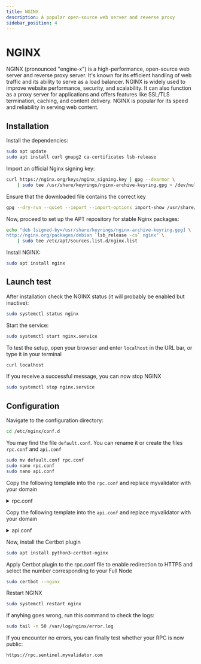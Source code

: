 ```yaml
---
title: NGINX
description: A popular open-source web server and reverse proxy
sidebar_position: 4
---
```


# NGINX

NGINX (pronounced "engine-x") is a high-performance, open-source web server and reverse proxy server. It's known for its efficient handling of web traffic and its ability to serve as a load balancer. NGINX is widely used to improve website performance, security, and scalability. It can also function as a proxy server for applications and offers features like SSL/TLS termination, caching, and content delivery. NGINX is popular for its speed and reliability in serving web content.

## Installation

Install the dependencies:

```bash
sudo apt update
sudo apt install curl gnupg2 ca-certificates lsb-release
```

Import an official Nginx signing key:

```bash
curl https://nginx.org/keys/nginx_signing.key | gpg --dearmor \
    | sudo tee /usr/share/keyrings/nginx-archive-keyring.gpg > /dev/null
```

Ensure that the downloaded file contains the correct key

```bash
gpg --dry-run --quiet --import --import-options import-show /usr/share/keyrings/nginx-archive-keyring.gpg
```

Now, proceed to set up the APT repository for stable Nginx packages:

```bash
echo "deb [signed-by=/usr/share/keyrings/nginx-archive-keyring.gpg] \
http://nginx.org/packages/debian `lsb_release -cs` nginx" \
    | sudo tee /etc/apt/sources.list.d/nginx.list
```

Install NGINX:

```bash
sudo apt install nginx
```

## Launch test

After installation check the NGINX status (it will probably be enabled but inactive):

```bash
sudo systemctl status nginx
```

Start the service:

```bash
sudo systemctl start nginx.service
```

To test the setup, open your browser and enter `localhost` in the URL bar, or type it in your terminal

```bash
curl localhost
```

If you receive a successful message, you can now stop NGINX

```bash
sudo systemctl stop nginx.service
```

## Configuration

Navigate to the configuration directory:

```bash
cd /etc/nginx/conf.d
```

You may find the file `default.conf`. You can rename it or create the files `rpc.conf` and `api.conf`

```bash
sudo mv default.conf rpc.conf
sudo nano rpc.conf
sudo nano api.conf
```

Copy the following template into the `rpc.conf` and replace myvalidator with your domain

<details>
<summary>rpc.conf</summary>
<p>

```bash
server {
    server_name rpc.sentinel.myvalidator.com;

    location / {
        proxy_pass http://127.0.0.1:26657;
        proxy_set_header Host $host;
        proxy_set_header X-Forwarded-For $proxy_add_x_forwarded_for;
        proxy_set_header X-Real-IP $remote_addr;
        proxy_http_version 1.1;
        proxy_set_header Upgrade $http_upgrade;
        proxy_set_header Connection $http_connection;
    }

    listen [::]:80;
    listen 80;
}
```

</p>
</details>

Copy the following template into the `api.conf` and replace myvalidator with your domain

<details>
<summary>api.conf</summary>
<p>

```bash
server {
    server_name api.sentinel.myvalidator.com;

    location / {
        proxy_pass http://127.0.0.1:1317;
        proxy_set_header Host $host;
        proxy_set_header X-Forwarded-For $proxy_add_x_forwarded_for;
        proxy_set_header X-Real-IP $remote_addr;
        proxy_http_version 1.1;
    }

    listen [::]:80;
    listen 80;
}
```

</p>
</details>

Now, install the Certbot plugin

```bash
sudo apt install python3-certbot-nginx
```

Apply Certbot plugin to the rpc.conf file to enable redirection to HTTPS and select the number corresponding to your Full Node

```bash
sudo certbot --nginx
```

Restart NGINX

```bash
sudo systemctl restart nginx
```

If anyhing goes wrong, run this command to check the logs:

```bash
sudo tail -n 50 /var/log/nginx/error.log
```

If you encounter no errors, you can finally test whether your RPC is now public:

```bash
https://rpc.sentinel.myvalidator.com
```